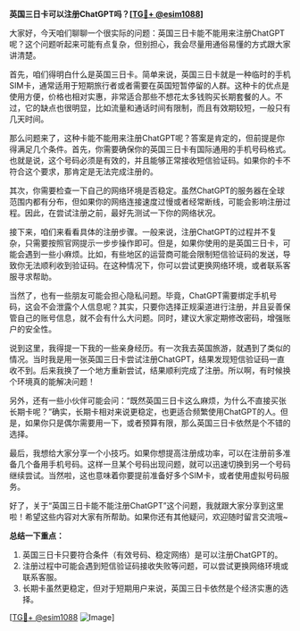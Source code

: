 **英国三日卡可以注册ChatGPT吗？[[TG💪+ @esim1088](https://t.me/s/esim1088)]**

大家好，今天咱们聊聊一个很实际的问题：英国三日卡能不能用来注册ChatGPT呢？这个问题听起来可能有点复杂，但别担心，我会尽量用通俗易懂的方式跟大家讲清楚。

首先，咱们得明白什么是英国三日卡。简单来说，英国三日卡就是一种临时的手机SIM卡，通常适用于短期旅行者或者需要在英国短暂停留的人群。这种卡的优点是使用方便，价格也相对实惠，非常适合那些不想花太多钱购买长期套餐的人。不过，它的缺点也很明显，比如流量和通话时间有限制，而且有效期较短，一般只有几天时间。

那么问题来了，这种卡能不能用来注册ChatGPT呢？答案是肯定的，但前提是你得满足几个条件。首先，你需要确保你的英国三日卡有国际通用的手机号码格式。也就是说，这个号码必须是有效的，并且能够正常接收短信验证码。如果你的卡不符合这个要求，那肯定是无法完成注册的。

其次，你需要检查一下自己的网络环境是否稳定。虽然ChatGPT的服务器在全球范围内都有分布，但如果你的网络连接速度过慢或者经常断线，可能会影响注册过程。因此，在尝试注册之前，最好先测试一下你的网络状况。

接下来，咱们来看看具体的注册步骤。一般来说，注册ChatGPT的过程并不复杂，只需要按照官网提示一步步操作即可。但是，如果你使用的是英国三日卡，可能会遇到一些小麻烦。比如，有些地区的运营商可能会限制短信验证码的发送，导致你无法顺利收到验证码。在这种情况下，你可以尝试更换网络环境，或者联系客服寻求帮助。

当然了，也有一些朋友可能会担心隐私问题。毕竟，ChatGPT需要绑定手机号码，这会不会泄露个人信息呢？其实，只要你选择正规渠道进行注册，并且妥善保管自己的账号信息，就不会有什么大问题。同时，建议大家定期修改密码，增强账户的安全性。

说到这里，我得提一下我的一些亲身经历。有一次我去英国旅游，就遇到了类似的情况。当时我是用一张英国三日卡尝试注册ChatGPT，结果发现短信验证码一直收不到。后来我换了一个地方重新尝试，结果顺利完成了注册。所以啊，有时候换个环境真的能解决问题！

另外，还有一些小伙伴可能会问：“既然英国三日卡这么麻烦，为什么不直接买张长期卡呢？”确实，长期卡相对来说更稳定，也更适合频繁使用ChatGPT的人。但是，如果你只是偶尔需要用一下，或者预算有限，那么英国三日卡依然是个不错的选择。

最后，我想给大家分享一个小技巧。如果你想提高注册成功率，可以在注册前多准备几个备用手机号码。这样一旦某个号码出现问题，就可以迅速切换到另一个号码继续尝试。当然啦，这也意味着你要提前准备好多个SIM卡，或者使用虚拟号码服务。

好了，关于“英国三日卡能不能注册ChatGPT”这个问题，我就跟大家分享到这里啦！希望这些内容对大家有所帮助。如果你还有其他疑问，欢迎随时留言交流哦~

**总结一下重点：**
1. 英国三日卡只要符合条件（有效号码、稳定网络）是可以注册ChatGPT的。
2. 注册过程中可能会遇到短信验证码接收失败等问题，可以尝试更换网络环境或联系客服。
3. 长期卡虽然更稳定，但对于短期用户来说，英国三日卡依然是个经济实惠的选择。

[[TG💪+ @esim1088](https://t.me/s/esim1088) ![Image](https://i.postimg.cc/4NQfJmqS/Snipaste-2025-05-13-00-14-12.png)]